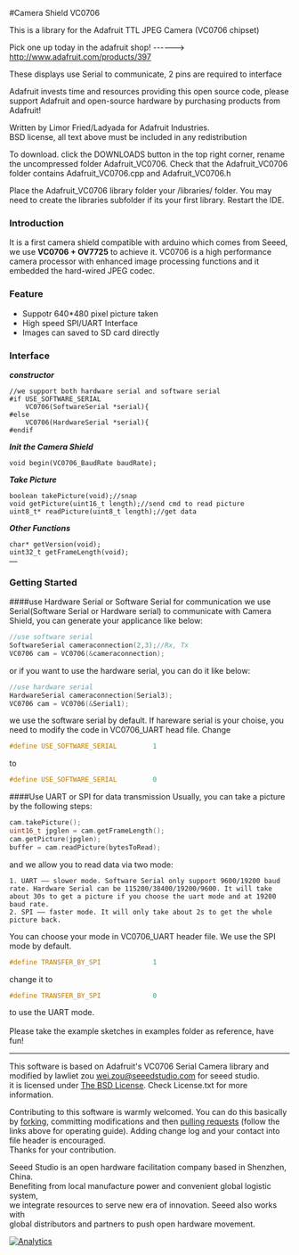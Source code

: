 #Camera Shield VC0706
  
This is a library for the Adafruit TTL JPEG Camera (VC0706 chipset)

Pick one up today in the adafruit shop!
------> http://www.adafruit.com/products/397

These displays use Serial to communicate, 2 pins are required to interface

Adafruit invests time and resources providing this open source code, 
please support Adafruit and open-source hardware by purchasing 
products from Adafruit!

Written by Limor Fried/Ladyada for Adafruit Industries.  
BSD license, all text above must be included in any redistribution


To download. click the DOWNLOADS button in the top right corner, rename the uncompressed folder Adafruit_VC0706. Check that the Adafruit_VC0706 folder contains Adafruit_VC0706.cpp and Adafruit_VC0706.h

Place the Adafruit_VC0706 library folder your <arduinosketchfolder>/libraries/ folder. You may need to create the libraries subfolder if its your first library. Restart the IDE.

### Introduction
It is a first camera shield compatible with arduino which comes from Seeed, we use **VC0706 + OV7725** to achieve it. VC0706 is a high performance camera processor with enhanced image processing functions and it embedded the hard-wired JPEG codec. 

### Feature
+ Suppotr 640*480 pixel picture taken
+ High speed SPI/UART Interface
+ Images can saved to SD card directly

### Interface

***constructor***
    
    //we support both hardware serial and software serial
    #if USE_SOFTWARE_SERIAL
        VC0706(SoftwareSerial *serial){
    #else
	    VC0706(HardwareSerial *serial){
    #endif    

***Init the Camera Shield***

    void begin(VC0706_BaudRate baudRate);

***Take Picture***
    
    boolean takePicture(void);//snap
    void getPicture(uint16_t length);//send cmd to read picture 
	uint8_t* readPicture(uint8_t length);//get data
   

***Other Functions***

    char* getVersion(void);
    uint32_t getFrameLength(void);
    ……

### Getting Started
####use Hardware Serial or Software Serial for communication
we use Serial(Software Serial or Hardware serial) to communicate with Camera Shield, you can generate your applicance like below:
```c
//use software serial
SoftwareSerial cameraconnection(2,3);//Rx, Tx
VC0706 cam = VC0706(&cameraconnection);
```
or if you want to use the hardware serial, you can do it like below:
```c
//use hardware serial
HardwareSerial cameraconnection(Serial3);
VC0706 cam = VC0706(&Serial1);
```
we use the software serial by default. If hareware serial is your choise, you need to modify the code in VC0706_UART head file. Change
```c
#define USE_SOFTWARE_SERIAL			1
```
to 
```c
#define USE_SOFTWARE_SERIAL			0
```
####Use UART or SPI for data transmission
Usually, you can take a picture by the following steps:
```c
cam.takePicture();
uint16_t jpglen = cam.getFrameLength();
cam.getPicture(jpglen);
buffer = cam.readPicture(bytesToRead);   
```
and we allow you to read data via two mode: 
```
1. UART —— slower mode. Software Serial only support 9600/19200 baud rate. Hardware Serial can be 115200/38400/19200/9600. It will take about 30s to get a picture if you choose the uart mode and at 19200 baud rate. 
2. SPI —— faster mode. It will only take about 2s to get the whole picture back.
```
You can choose your mode in VC0706_UART header file. We use the SPI mode by default.
```c
#define TRANSFER_BY_SPI				1
``` 
change it to 
```c
#define TRANSFER_BY_SPI				0
```
to use the UART mode.<br><br>
Please take the example sketches in examples folder as reference, have fun!

----
This software is based on Adafruit's VC0706 Serial Camera library and modified by lawliet zou [wei.zou@seeedstudio.com](wei.zou@seeedstudio.com) for seeed studio.  
it is licensed under [The BSD License](http://www.freebsd.org/copyright/freebsd-license.html). Check License.txt for more information.<br>

Contributing to this software is warmly welcomed. You can do this basically by [forking](https://help.github.com/articles/fork-a-repo), committing modifications and then [pulling requests](https://help.github.com/articles/using-pull-requests) (follow the links above for operating guide). Adding change log and your contact into file header is encouraged.<br>
Thanks for your contribution.

Seeed Studio is an open hardware facilitation company based in Shenzhen, China. <br>
Benefiting from local manufacture power and convenient global logistic system, <br>
we integrate resources to serve new era of innovation. Seeed also works with <br>
global distributors and partners to push open hardware movement.<br>

[![Analytics](https://ga-beacon.appspot.com/UA-46589105-3/Camera_Shield_VC0706)](https://github.com/igrigorik/ga-beacon)
